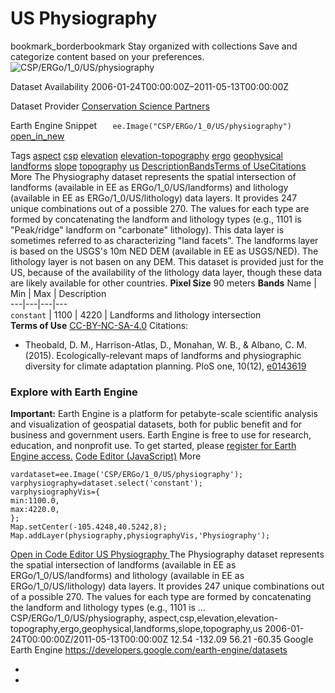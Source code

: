 
#  US Physiography 
bookmark_borderbookmark Stay organized with collections  Save and categorize content based on your preferences.
![CSP/ERGo/1_0/US/physiography](https://developers.google.com/earth-engine/datasets/images/CSP/CSP_ERGo_1_0_US_physiography_sample.png) 

Dataset Availability
    2006-01-24T00:00:00Z–2011-05-13T00:00:00Z 

Dataset Provider
     [ Conservation Science Partners ](https://www.csp-inc.org/) 

Earth Engine Snippet
     `    ee.Image("CSP/ERGo/1_0/US/physiography")   ` [ open_in_new ](https://code.earthengine.google.com/?scriptPath=Examples:Datasets/CSP/CSP_ERGo_1_0_US_physiography) 

Tags
     [aspect](https://developers.google.com/earth-engine/datasets/tags/aspect) [csp](https://developers.google.com/earth-engine/datasets/tags/csp) [elevation](https://developers.google.com/earth-engine/datasets/tags/elevation) [elevation-topography](https://developers.google.com/earth-engine/datasets/tags/elevation-topography) [ergo](https://developers.google.com/earth-engine/datasets/tags/ergo) [geophysical](https://developers.google.com/earth-engine/datasets/tags/geophysical) [landforms](https://developers.google.com/earth-engine/datasets/tags/landforms) [slope](https://developers.google.com/earth-engine/datasets/tags/slope) [topography](https://developers.google.com/earth-engine/datasets/tags/topography) [us](https://developers.google.com/earth-engine/datasets/tags/us)
[Description](https://developers.google.com/earth-engine/datasets/catalog/CSP_ERGo_1_0_US_physiography#description)[Bands](https://developers.google.com/earth-engine/datasets/catalog/CSP_ERGo_1_0_US_physiography#bands)[Terms of Use](https://developers.google.com/earth-engine/datasets/catalog/CSP_ERGo_1_0_US_physiography#terms-of-use)[Citations](https://developers.google.com/earth-engine/datasets/catalog/CSP_ERGo_1_0_US_physiography#citations) More
The Physiography dataset represents the spatial intersection of landforms (available in EE as ERGo/1_0/US/landforms) and lithology (available in EE as ERGo/1_0/US/lithology) data layers. It provides 247 unique combinations out of a possible 270. The values for each type are formed by concatenating the landform and lithology types (e.g., 1101 is "Peak/ridge" landform on "carbonate" lithology). This data layer is sometimes referred to as characterizing "land facets".
The landforms layer is based on the USGS's 10m NED DEM (available in EE as USGS/NED). The lithology layer is not basen on any DEM.
This dataset is provided just for the US, because of the availability of the lithology data layer, though these data are likely available for other countries.
**Pixel Size** 90 meters 
**Bands**
Name | Min | Max | Description  
---|---|---|---  
`constant` |  1100  |  4220  | Landforms and lithology intersection  
**Terms of Use**
[CC-BY-NC-SA-4.0](https://spdx.org/licenses/CC-BY-NC-SA-4.0.html)
Citations:
  * Theobald, D. M., Harrison-Atlas, D., Monahan, W. B., & Albano, C. M. (2015). Ecologically-relevant maps of landforms and physiographic diversity for climate adaptation planning. PloS one, 10(12), [e0143619](https://journals.plos.org/plosone/article?id=10.1371/journal.pone.0143619)


### Explore with Earth Engine
**Important:** Earth Engine is a platform for petabyte-scale scientific analysis and visualization of geospatial datasets, both for public benefit and for business and government users. Earth Engine is free to use for research, education, and nonprofit use. To get started, please [register for Earth Engine access.](https://console.cloud.google.com/earth-engine)
[Code Editor (JavaScript)](https://developers.google.com/earth-engine/datasets/catalog/CSP_ERGo_1_0_US_physiography#code-editor-javascript-sample) More
```
vardataset=ee.Image('CSP/ERGo/1_0/US/physiography');
varphysiography=dataset.select('constant');
varphysiographyVis={
min:1100.0,
max:4220.0,
};
Map.setCenter(-105.4248,40.5242,8);
Map.addLayer(physiography,physiographyVis,'Physiography');
```
[ Open in Code Editor ](https://code.earthengine.google.com/?scriptPath=Examples:Datasets/CSP/CSP_ERGo_1_0_US_physiography)
[ US Physiography ](https://developers.google.com/earth-engine/datasets/catalog/CSP_ERGo_1_0_US_physiography)
The Physiography dataset represents the spatial intersection of landforms (available in EE as ERGo/1_0/US/landforms) and lithology (available in EE as ERGo/1_0/US/lithology) data layers. It provides 247 unique combinations out of a possible 270. The values for each type are formed by concatenating the landform and lithology types (e.g., 1101 is …
CSP/ERGo/1_0/US/physiography, aspect,csp,elevation,elevation-topography,ergo,geophysical,landforms,slope,topography,us 
2006-01-24T00:00:00Z/2011-05-13T00:00:00Z
12.54 -132.09 56.21 -60.35 
Google Earth Engine
https://developers.google.com/earth-engine/datasets
  * [ ](https://doi.org/https://www.csp-inc.org/)
  * [ ](https://doi.org/https://developers.google.com/earth-engine/datasets/catalog/CSP_ERGo_1_0_US_physiography)


